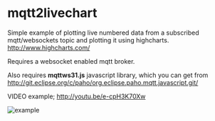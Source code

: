 mqtt2livechart
==============

Simple example of plotting live numbered data from a subscribed mqtt/websockets topic and plotting it using highcharts. http://www.highcharts.com/


Requires a websocket enabled mqtt broker.


Also requires **mqttws31.js** javascript library, which you can get from http://git.eclipse.org/c/paho/org.eclipse.paho.mqtt.javascript.git/


VIDEO example; http://youtu.be/e-cpH3K70Xw

![example](https://raw2.github.com/matbor/mqtt2livechart/master/chart.png)
